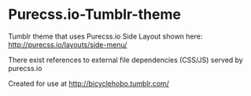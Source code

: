 # Purecss.io-Tumblr-theme
Tumblr theme that uses Purecss.io Side Layout shown here: http://purecss.io/layouts/side-menu/

There exist references to external file dependencies (CSS/JS) served by purecss.io

Created for use at http://bicyclehobo.tumblr.com/
